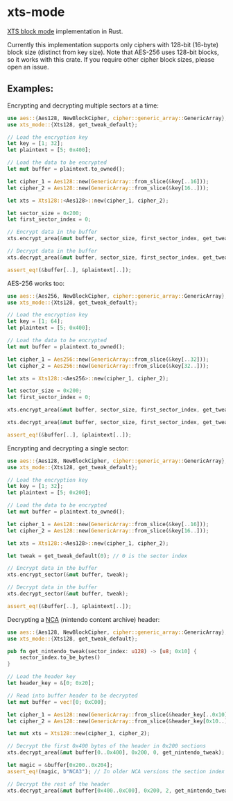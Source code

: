 # xts-mode

[XTS block mode](https://en.wikipedia.org/wiki/Disk_encryption_theory#XEX-based_tweaked-codebook_mode_with_ciphertext_stealing_(XTS)) implementation in Rust.

Currently this implementation supports only ciphers with 128-bit (16-byte) block size (distinct from key size). Note that AES-256 uses 128-bit blocks, so it works with this crate. If you require other cipher block sizes, please open an issue.

## Examples:

Encrypting and decrypting multiple sectors at a time:
```rust
use aes::{Aes128, NewBlockCipher, cipher::generic_array::GenericArray};
use xts_mode::{Xts128, get_tweak_default};

// Load the encryption key
let key = [1; 32];
let plaintext = [5; 0x400];

// Load the data to be encrypted
let mut buffer = plaintext.to_owned();

let cipher_1 = Aes128::new(GenericArray::from_slice(&key[..16]));
let cipher_2 = Aes128::new(GenericArray::from_slice(&key[16..]));

let xts = Xts128::<Aes128>::new(cipher_1, cipher_2);

let sector_size = 0x200;
let first_sector_index = 0;

// Encrypt data in the buffer
xts.encrypt_area(&mut buffer, sector_size, first_sector_index, get_tweak_default);

// Decrypt data in the buffer
xts.decrypt_area(&mut buffer, sector_size, first_sector_index, get_tweak_default);

assert_eq!(&buffer[..], &plaintext[..]);
```

AES-256 works too:
```rust
use aes::{Aes256, NewBlockCipher, cipher::generic_array::GenericArray};
use xts_mode::{Xts128, get_tweak_default};

// Load the encryption key
let key = [1; 64];
let plaintext = [5; 0x400];

// Load the data to be encrypted
let mut buffer = plaintext.to_owned();

let cipher_1 = Aes256::new(GenericArray::from_slice(&key[..32]));
let cipher_2 = Aes256::new(GenericArray::from_slice(&key[32..]));

let xts = Xts128::<Aes256>::new(cipher_1, cipher_2);

let sector_size = 0x200;
let first_sector_index = 0;

xts.encrypt_area(&mut buffer, sector_size, first_sector_index, get_tweak_default);

xts.decrypt_area(&mut buffer, sector_size, first_sector_index, get_tweak_default);

assert_eq!(&buffer[..], &plaintext[..]);
```

Encrypting and decrypting a single sector:
```rust
use aes::{Aes128, NewBlockCipher, cipher::generic_array::GenericArray};
use xts_mode::{Xts128, get_tweak_default};

// Load the encryption key
let key = [1; 32];
let plaintext = [5; 0x200];

// Load the data to be encrypted
let mut buffer = plaintext.to_owned();

let cipher_1 = Aes128::new(GenericArray::from_slice(&key[..16]));
let cipher_2 = Aes128::new(GenericArray::from_slice(&key[16..]));

let xts = Xts128::<Aes128>::new(cipher_1, cipher_2);

let tweak = get_tweak_default(0); // 0 is the sector index

// Encrypt data in the buffer
xts.encrypt_sector(&mut buffer, tweak);

// Decrypt data in the buffer
xts.decrypt_sector(&mut buffer, tweak);

assert_eq!(&buffer[..], &plaintext[..]);
```

Decrypting a [NCA](https://switchbrew.org/wiki/NCA_Format) (nintendo content archive) header:
```rust
use aes::{Aes128, NewBlockCipher, cipher::generic_array::GenericArray};
use xts_mode::{Xts128, get_tweak_default};

pub fn get_nintendo_tweak(sector_index: u128) -> [u8; 0x10] {
    sector_index.to_be_bytes()
}

// Load the header key
let header_key = &[0; 0x20];

// Read into buffer header to be decrypted
let mut buffer = vec![0; 0xC00];

let cipher_1 = Aes128::new(GenericArray::from_slice(&header_key[..0x10]));
let cipher_2 = Aes128::new(GenericArray::from_slice(&header_key[0x10..]));

let mut xts = Xts128::new(cipher_1, cipher_2);

// Decrypt the first 0x400 bytes of the header in 0x200 sections
xts.decrypt_area(&mut buffer[0..0x400], 0x200, 0, get_nintendo_tweak);

let magic = &buffer[0x200..0x204];
assert_eq!(magic, b"NCA3"); // In older NCA versions the section index used in header encryption was different

// Decrypt the rest of the header
xts.decrypt_area(&mut buffer[0x400..0xC00], 0x200, 2, get_nintendo_tweak);
```
